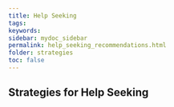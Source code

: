 ```yaml
---
title: Help Seeking
tags: 
keywords: 
sidebar: mydoc_sidebar
permalink: help_seeking_recommendations.html
folder: strategies
toc: false
---
```


## Strategies for Help Seeking

